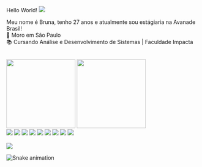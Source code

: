 
Hello World! <img src="https://img.icons8.com/ultraviolet/20/fa314a/like.png"/>


 Meu nome é Bruna, tenho 27 anos e atualmente sou estágiaria na Avanade Brasil! <br>
:house_with_garden: Moro em São Paulo<br>
:books: Cursando Análise e Desenvolvimento de Sistemas | Faculdade Impacta<br><br>

<div>
    <a href="https://github.com/Bruna-Pianco"></a>
    <img height="180px" src="https://github-readme-stats.vercel.app/api?username=Bruna-Pianco&theme=radical"/>
    <img height="180px" src="https://github-readme-stats.vercel.app/api/top-langs/?username=Bruna-Pianco&layout=compact&langs_count=12&theme=radical"/>
</div>

<div>
<img src="https://img.icons8.com/color/48/fa314a/html-5--v1.png"/>
<img src="https://img.icons8.com/color/48/fa314a/css3.png"/>
<img src="https://img.icons8.com/color/48/fa314a/javascript.png"/>
<img src="https://img.icons8.com/fluent/48/000000/github.png"/>
<img src="https://img.icons8.com/color/48/000000/git.png"/>
<img src="https://img.icons8.com/color/48/000000/c-sharp-logo.png"/>
<img src="https://img.icons8.com/ios-filled/50/fa314a/angularjs.png"/>
<img src="https://img.icons8.com/color/48/4a90e2/visual-studio-code-2019.png"/>
<img src="https://img.icons8.com/color/48/000000/azure-1.png"/>
</div>

<div>
    <a href="https://www.linkedin.com/in/bruna-pianco/"><br/>
    <img src=https://img.shields.io/badge/LinkedIn-0077B5?style=for-the-badge&logo=linkedin&logoColor=white/>
    </a>
</div>



 ![Snake animation](https://github.com/Bruna-Pianco/Bruna-Pianco/blob/output/github-contribution-grid-snake.svg)




 
  
<!--
**Bruna-Pianco/Bruna-Pianco** is a ✨ _special_ ✨ repository because its `README.md` (this file) appears on your GitHub profile.

Here are some ideas to get you started:

- 🔭 I’m currently working on ...
- 🌱 I’m currently learning ...
- 👯 I’m looking to collaborate on ...
- 🤔 I’m looking for help with ...
- 💬 Ask me about ...
- 📫 How to reach me: ...
- 😄 Pronouns: ...
- ⚡ Fun fact: ...
-->
